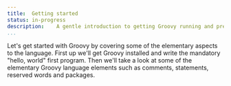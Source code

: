 ```yaml
---
title:	Getting started  
status:	in-progress
description:	A gentle introduction to getting Groovy running and preparing your first Groovy script.
...
```

Let's get started with Groovy by covering some of the elementary aspects to the language. First up we'll get Groovy installed and write the mandatory "hello, world" first program. Then we'll take a look at some of the elementary Groovy language elements such as comments, statements, reserved words and packages.
